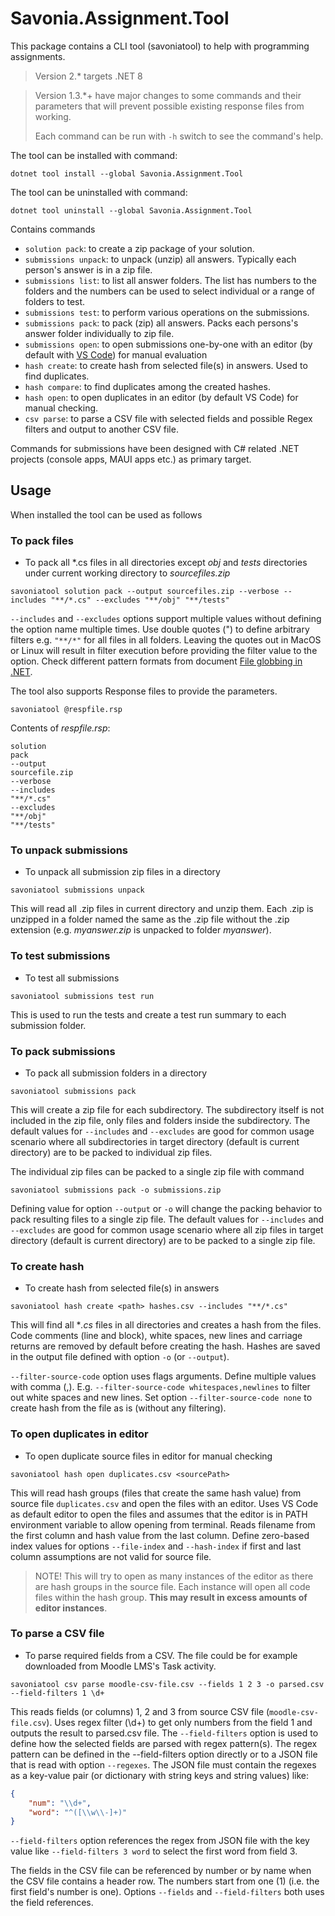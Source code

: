 # Savonia.Assignment.Tool

This package contains a CLI tool (savoniatool) to help with programming assignments.

> Version 2.* targets .NET 8

> Version 1.3.*+ have major changes to some commands and their parameters that will prevent possible existing response files from working.
>
> Each command can be run with `-h` switch to see the command's help.

The tool can be installed with command:
```dotnetcli
dotnet tool install --global Savonia.Assignment.Tool
```

The tool can be uninstalled with command:
```dotnetcli
dotnet tool uninstall --global Savonia.Assignment.Tool
```

Contains commands

- `solution pack`: to create a zip package of your solution.
- `submissions unpack`: to unpack (unzip) all answers. Typically each person's answer is in a zip file.
- `submissions list`: to list all answer folders. The list has numbers to the folders and the numbers can be used to select individual or a range of folders to test.
- `submissions test`: to perform various operations on the submissions.
- `submissions pack`: to pack (zip) all answers. Packs each persons's answer folder individually to zip file.
- `submissions open`: to open submissions one-by-one with an editor (by default with [VS Code](https://code.visualstudio.com/)) for manual evaluation
- `hash create`: to create hash from selected file(s) in answers. Used to find duplicates.
- `hash compare`: to find duplicates among the created hashes.
- `hash open`: to open duplicates in an editor (by default VS Code) for manual checking.
- `csv parse`: to parse a CSV file with selected fields and possible Regex filters and output to another CSV file.

Commands for submissions have been designed with C# related .NET projects (console apps, MAUI apps etc.) as primary target.

## Usage

When installed the tool can be used as follows

### To pack files

- To pack all \*.cs files in all directories except *obj* and *tests* directories under current working directory to *sourcefiles.zip*

```dotnetcli
savoniatool solution pack --output sourcefiles.zip --verbose --includes "**/*.cs" --excludes "**/obj" "**/tests"
```

`--includes` and `--excludes` options support multiple values without defining the option name multiple times. Use double quotes (") to define arbitrary filters e.g. `"**/*"` for all files in all folders. Leaving the quotes out in MacOS or Linux will result in filter execution before providing the filter value to the option. Check different pattern formats from document [File globbing in .NET](https://learn.microsoft.com/en-us/dotnet/core/extensions/file-globbing#pattern-formats).

The tool also supports Response files to provide the parameters.

```dotnetcli
savoniatool @respfile.rsp
```

Contents of *respfile.rsp*:
```
solution
pack
--output
sourcefile.zip
--verbose
--includes
"**/*.cs"
--excludes
"**/obj"
"**/tests"
```

### To unpack submissions

- To unpack all submission zip files in a directory

```dotnetcli
savoniatool submissions unpack
```

This will read all .zip files in current directory and unzip them. Each .zip is unzipped in a folder named the same as the .zip file without the .zip extension (e.g. *myanswer.zip* is unpacked to folder *myanswer*).

### To test submissions

- To test all submissions

```dotnetcli
savoniatool submissions test run
```

This is used to run the tests and create a test run summary to each submission folder.

### To pack submissions

- To pack all submission folders in a directory

```dotnetcli
savoniatool submissions pack
```

This will create a zip file for each subdirectory. The subdirectory itself is not included in the zip file, only files and folders inside the subdirectory. The default values for `--includes` and `--excludes` are good for common usage scenario where all subdirectories in target directory (default is current directory) are to be packed to individual zip files.

The individual zip files can be packed to a single zip file with command

```dotnetcli
savoniatool submissions pack -o submissions.zip
```

Defining value for option `--output` or `-o` will change the packing behavior to pack resulting files to a single zip file. The default values for `--includes` and `--excludes` are good for common usage scenario where all zip files in target directory (default is current directory) are to be packed to a single zip file.

### To create hash

- To create hash from selected file(s) in answers

```dotnetcli
savoniatool hash create <path> hashes.csv --includes "**/*.cs"
```

This will find all **.cs* files in all directories and creates a hash from the files. Code comments (line and block), white spaces, new lines and carriage returns are removed by default before creating the hash. Hashes are saved in the output file defined with option `-o` (or `--output`).

`--filter-source-code` option uses flags arguments. Define multiple values with comma (,). E.g. `--filter-source-code whitespaces,newlines` to filter out white spaces and new lines. Set option `--filter-source-code none` to create hash from the file as is (without any filtering).

### To open duplicates in editor

- To open duplicate source files in editor for manual checking

```dotnetcli
savoniatool hash open duplicates.csv <sourcePath>
```

This will read hash groups (files that create the same hash value) from source file `duplicates.csv` and open the files with an editor. Uses VS Code as default editor to open the files and assumes that the editor is in PATH environment variable to allow opening from terminal. Reads filename from the first column and hash value from the last column. Define zero-based index values for options `--file-index` and `--hash-index` if first and last column assumptions are not valid for source file.

> NOTE! This will try to open as many instances of the editor as there are hash groups in the source file. Each instance will open all code files within the hash group. **This may result in excess amounts of editor instances**.

### To parse a CSV file

- To parse required fields from a CSV. The file could be for example downloaded from Moodle LMS's Task activity.

```dotnetcli
savoniatool csv parse moodle-csv-file.csv --fields 1 2 3 -o parsed.csv --field-filters 1 \d+
```

This reads fields (or columns) 1, 2 and 3 from source CSV file (`moodle-csv-file.csv`). Uses regex filter (\d+) to get only numbers from the field 1 and outputs the result to parsed.csv file. The `--field-filters` option is used to define how the selected fields are parsed with regex pattern(s). The regex pattern can be defined in the --field-filters option directly or to a JSON file that is read with option `--regexes`. The JSON file must contain the regexes as a key-value pair (or dictionary with string keys and string values) like:

```json
{
    "num": "\\d+",
    "word": "^([\\w\\-]+)"
}
```

`--field-filters` option references the regex from JSON file with the key value like `--field-filters 3 word` to select the first word from field 3.

The fields in the CSV file can be referenced by number or by name when the CSV file contains a header row. The numbers start from one (1) (i.e. the first field's number is one). Options `--fields` and `--field-filters` both uses the field references.
